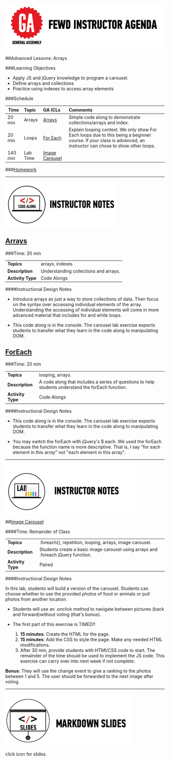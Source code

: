![GeneralAssemb.ly](../../img/icons/instr_agenda.png)


##Advanced Lessons: Arrays


###Learning Objectives

*	Apply JS and jQuery knowledge to program a carousel.
*	Define arrays and collections 
*	Practice using indexes to access array elements


###Schedule


| Time        | Topic| GA ICLs| Comments |
| ------------- |:-------------|:-------------------|:----------------|
| 20 min | Arrays | [Arrays]() | Simple code along to demonstrate collections/arrays and index. |
| 20 min | Loops | [For Each]() | Explain looping context. We only show For Each loops due to this being a beginner course. If your class is advanced, an instructor can chose to show other loops. |
| 140 min | Lab Time| [Image Carousel]() |  |


###[Homework](../Homework/)



---

![Code Demo](../../img/icons/instr_code_along.png)

## [Arrays]()

###Time: 20 min

| | |
| ------------- |:-------------|
| __Topics__ | arrays, indexes | 
| __Description__| Understanding collections and arrays. |   
| __Activity Type__| Code Alongs| 
 
####Instructional Design Notes

*	Introduce arrays as just a way to store collections of data. Then focus on the syntax over accessing individual elements of the array. Understanding the accessing of individual elements will come in more advanced material that includes for and while loops.

*	This code along is in the console. The carousel lab exercise expects students to transfer what they learn in the code along to manipulating DOM. 




## [ForEach]()

###Time: 20 min

| | |
| ------------- |:-------------|
| __Topics__ | looping, arrays.| 
| __Description__| A code along that includes a series of questions to help students understand the forEach function. |    
| __Activity Type__| Code Alongs| 


####Instructional Design Notes

*	This code along is in the console. The carousel lab exercise expects students to transfer what they learn in the code along to manipulating DOM. 

*	You may switch the forEach with jQuery's $.each. We used the forEach because the function name is  more descriptive. That is, I say "for each element in this array" not "each element in this array".

---
 

![Exercise - Instructor](../../img/icons/instr_lab.png)



##[Image Carousel](starter_code/carousel_obfuscated)

####Time: Remainder of Class

| | |
| ------------- |:-------------|
| __Topics__ | .foreach(), repetition, looping, arrays, image carousel. | 
| __Description__| Students create a basic image carousel using arrays and .foreach jQuery function. |    
| __Activity Type__| Paired | 


####Instructional Design Notes 

In this lab, students will build a version of the carousel. Students can choose whether to use the provided photos of food or animals or pull photos from another location.

*	Students will use an .onclick method to navigate between pictures (back and forward)without voting (that's bonus).

*	The first part of this exercise is TIMED!! 
	1. __15 minutes__: Create the HTML for the page.
	2.	__15 minutes__: Add the CSS to style the page. Make any needed HTML modifications.
	3. After 30 min, provide students with HTMl/CSS code to start. The remainder of the time should be used to implement the JS code. This exercise can carry over into next week if not complete.


__Bonus__: They will use the change event to give a ranking to the photos between 1 and 5. The user should be forwarded to the next image after voting.


---


[![slides](../../img/icons/slides.png)](slides.md)

click icon for slides.
